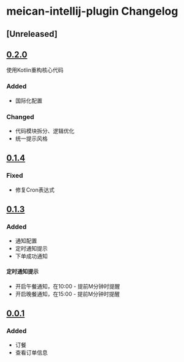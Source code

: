 <!-- Keep a Changelog guide -> https://keepachangelog.com -->

# meican-intellij-plugin Changelog

## [Unreleased]

## [0.2.0](https://github.com/motui/meican-intellij-plugin/releases/tag/v0.2)
使用Kotlin重构核心代码
### Added
- 国际化配置

### Changed
- 代码模块拆分、逻辑优化
- 统一提示风格


## [0.1.4](https://github.com/motui/meican-intellij-plugin/releases/tag/v0.1.4)

### Fixed

- 修复Cron表达式

## [0.1.3](https://github.com/motui/meican-intellij-plugin/releases/tag/v0.1.3)

### Added

- 通知配置
- 定时通知提示
- 下单成功通知

#### 定时通知提示

- 开启午餐通知，在10:00 - 提前M分钟时提醒
- 开启晚餐通知，在15:00 - 提前M分钟时提醒

## [0.0.1](https://github.com/motui/meican-intellij-plugin/releases/tag/v0.0.1)

### Added

- 订餐
- 查看订单信息
